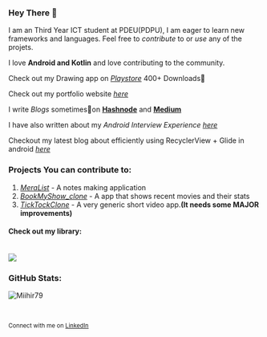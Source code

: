 ### Hey There 👋

I am an Third Year ICT student at PDEU(PDPU), I am eager to learn new frameworks and languages. 
Feel free to *contribute* to or *use* any of the projets.

I love **Android and Kotlin** and love contributing to the community.

Check out my Drawing app on <a href="https://play.google.com/store/apps/details?id=com.mihir.drawingapp">*Playstore*</a> 400+ Downloads🚀

Check out my portfolio website <a href="https://miihir79.github.io/portfolio.github.io/">*here*</a> 

I write *Blogs* sometimes📝on <a href="https://hashnode.com/@Mihir79">**Hashnode**</a> and <a href="https://medium.com/@mihirrshah02">**Medium**</a>

I have also written about my *Android Interview Experience* <a href="https://github.com/Miihir79/android-interview-questions">*here*</a>

Checkout my latest blog about efficiently using RecyclerView + Glide in android <a href="https://medium.com/@mihirrshah02/recycler-view-glide-load-a-lot-of-images-really-fast-1434ef47174d">*here*</a>

### Projects You can contribute to:
1. <a href="https://github.com/gdsc-pdeu/MeraList">*MeraList*</a> - A notes making application
2. <a href="https://github.com/Miihir79/BookMyShow_clone">*BookMyShow_clone*</a> - A app that shows recent movies and their stats
3. <a href ="https://github.com/Miihir79/TickTockClone">*TickTockClone*</a> - A very generic short video app.**(It needs some MAJOR improvements)**
#### Check out my library:
<br>
<a href="https://github.com/Miihir79/DrawingCanvas-Library">
 <img align="center" src="https://github-readme-stats.vercel.app/api/pin/?username=Miihir79&repo=DrawingCanvas-Library&theme=dark" />
</a>
<br>

### GitHub Stats:


<p><img align="center" src="https://github-readme-streak-stats.herokuapp.com/?user=Miihir79&theme=dark" alt="Miihir79" /></p>
<br>

<sup>Connect with me on [LinkedIn](https://www.linkedin.com/in/mihirshah079)
